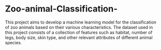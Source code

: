 # Zoo-animal-Classification-
This project aims to develop a machine learning model for the classification of zoo animals based on their various characteristics. The dataset used in this project consists of a collection of features such as habitat, number of legs, body size, skin type, and other relevant attributes of different animal species.
